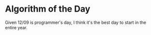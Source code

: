 # Algorithm of the Day

Given 12/09 is programmer's day, I think it's the best day to start in the entire year.
